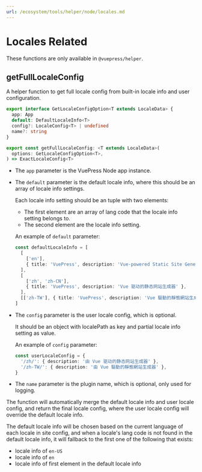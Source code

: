 ```yaml
---
url: /ecosystem/tools/helper/node/locales.md
---
```

# Locales Related

These functions are only available in `@vuepress/helper`.

## getFullLocaleConfig

A helper function to get full locale config from built-in locale info and user configuration.

```ts
export interface GetLocaleConfigOption<T extends LocaleData> {
  app: App
  default: DefaultLocaleInfo<T>
  config?: LocaleConfig<T> | undefined
  name?: string
}

export const getFullLocaleConfig: <T extends LocaleData>(
  options: GetLocaleConfigOption<T>,
) => ExactLocaleConfig<T>
```

* The `app` parameter is the VuePress Node app instance.

* The `default` parameter is the default locale info, where this should be an array of locale info settings.

  Each locale info setting should be an tuple with two elements:

  * The first element are an array of lang code that the locale info setting belongs to.
  * The second element are the locale info setting.

  An example of `default` parameter:

  ```ts
  const defaultLocaleInfo = [
    [
      ['en'],
      { title: 'VuePress', description: 'Vue-powered Static Site Generator' },
    ],
    [
      ['zh', 'zh-CN'],
      { title: 'VuePress', description: 'Vue 驱动的静态网站生成器' },
    ],
    [['zh-TW'], { title: 'VuePress', description: 'Vue 驅動的靜態網站生成器' }],
  ]
  ```

* The `config` parameter is the user locale config, which is optional.

  It should be an object with localePath as key and partial locale info setting as value.

  An example of `config` parameter:

  ```ts
  const userLocaleConfig = {
    '/zh/': { description: '由 Vue 驱动的静态网站生成器' },
    '/zh-TW/': { description: '由 Vue 驅動的靜態網站生成器' },
  }
  ```

* The `name` parameter is the plugin name, which is optional, only used for logging.

The function will automatically merge the default locale info and user locale config, and return the final locale config, where the user locale config will override the default locale info.

The default locale info will be chosen based on the current language of each locale in site config, and when a locale's lang code is not found in the default locale info, it will fallback to the first one of the following that exists:

* locale info of `en-US`
* locale info of `en`
* locale info of first element in the default locale info
